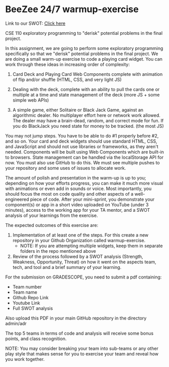 # BeeZee 24/7 warmup-exercise

Link to our SWOT: [Click here](/SWOT.md)

CSE 110 exploratory programming to "derisk" potential problems in the final project.

In this assignment, we are going to perform some exploratory programming specifically so that we "derisk" potential problems in the final project.  We are doing a small warm-up exercise to code a playing card widget. You can work through these ideas in increasing order of complexity:

1. Card Deck and Playing Card Web Components complete with animation of flip and/or shuffle (HTML, CSS, and very light JS)

2. Dealing with the deck, complete with an ability to pull the cards one or multiple at a time and state management of the deck (more JS + some simple web APIs)

3. A simple game, either Solitaire or Black Jack Game, against an algorithmic dealer.  No multiplayer effort here or network work allowed.  The dealer may have a brain-dead, random, and correct mode for fun.  If you do BlackJack you need state for money to be tracked.    (the most JS)

You may not jump steps. You have to be able to do #1 properly before #2, and so on.  Your card and deck widgets should use standard HTML, CSS, and JavaScript and should not use libraries or frameworks, as they aren't needed.  Components will be built using Web Components which are built-in to browsers.   State management can be handled via the localStorage API for now.   You must also use GitHub to do this.  We must see multiple pushes to your repository and some uses of issues to allocate work.

The amount of polish and presentation in the warm-up is up to you; depending on how your efforts progress, you can make it much more visual with animations or even add in sounds or voice.  Most importantly, you should focus the most on code quality and other aspects of a well-engineered piece of code.  After your mini-sprint, you demonstrate your component(s) or app in a short video uploaded on YouTube (under 3 minutes), access to the working app for your TA mentor, and a SWOT analysis of your learnings from the exercise.

The expected outcomes of this exercise are:

1. Implementation of at least one of the steps. For this create a new repository in your Github Organization called warmup-exercise.
    - NOTE: If you are attempting multiple widgets, keep them in separate folders in the repo mentioned above
2. Review of the process followed by a SWOT analysis (Strength, Weakness, Opportunity, Threat) on how it went on the aspects team, tech, and tool and a brief summary of your learning.

For the submission on GRADESCOPE, you need to submit a pdf containing:

- Team number
- Team name
- Github Repo Link
- Youtube Link
- Full SWOT analysis

Also upload this PDF in your main GitHub repository in the directory admin/adr

The top 5 teams in terms of code and analysis will receive some bonus points, and class recognition.

NOTE: You may consider breaking your team into sub-teams or any other play style that makes sense for you to exercise your team and reveal how you work together.
